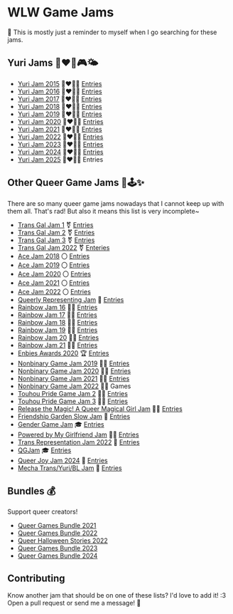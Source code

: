 # WLW Game Jams

📝 This is mostly just a reminder to myself when I go searching for these jams.


## Yuri Jams 👩‍❤️‍👩🎮🌤️
- [Yuri Jam 2015](https://itch.io/jam/yuri-game-jam) 👩‍❤️‍💋‍👩 [Entries](https://itch.io/jam/yuri-game-jam/entries)
- [Yuri Jam 2016](https://itch.io/jam/yuri-game-jam-2016) 👩‍❤️‍💋‍👩 [Entries](https://itch.io/jam/yuri-game-jam-2016/entries)
- [Yuri Jam 2017](https://itch.io/jam/yuri-game-jam-2017) 👩‍❤️‍💋‍👩 [Entries](https://itch.io/jam/yuri-game-jam-2017/entries)
- [Yuri Jam 2018](https://itch.io/jam/yuri-game-jam-2018) 👩‍❤️‍💋‍👩 [Entries](https://itch.io/jam/yuri-game-jam-2018/entries)
- [Yuri Jam 2019](https://itch.io/jam/yuri-game-jam-2019) 👩‍❤️‍💋‍👩 [Entries](https://itch.io/jam/yuri-game-jam-2019/entries)
- [Yuri Jam 2020](https://itch.io/jam/yuri-game-jam-2020) 👩‍❤️‍💋‍👩 [Entries](https://itch.io/jam/yuri-game-jam-2020/entries)
- [Yuri Jam 2021](https://itch.io/jam/yuri-game-jam-2021) 👩‍❤️‍💋‍👩 [Entries](https://itch.io/jam/yuri-game-jam-2021/entries)
- [Yuri Jam 2022](https://itch.io/jam/yuri-game-jam-2022) 👩‍❤️‍💋‍👩 [Entries](https://itch.io/jam/yuri-game-jam-2022/entries)
- [Yuri Jam 2023](https://itch.io/jam/yuri-game-jam-2023) 👩‍❤️‍💋‍👩 [Entries](https://itch.io/jam/yuri-game-jam-2023/entries)
- [Yuri Jam 2024](https://itch.io/jam/yuri-game-jam-2024) 👩‍❤️‍💋‍👩 [Entries](https://itch.io/jam/yuri-game-jam-2024/entries)
- [Yuri Jam 2025](https://itch.io/jam/yuri-game-jam-2025) 👩‍❤️‍💋‍👩 Entries


## Other Queer Game Jams 👭🕹️✨

There are so many queer game jams nowadays that I cannot keep up with them all.
That's rad!  But also it means this list is very incomplete~

- [Trans Gal Jam 1](https://itch.io/jam/trans-gal-jam) ⚧️ [Entries](https://itch.io/jam/trans-gal-jam/entries)
- [Trans Gal Jam 2](https://itch.io/jam/trans-gal-jam-2) ⚧️ [Entries](https://itch.io/jam/trans-gal-jam-2/entries)
- [Trans Gal Jam 3](https://itch.io/jam/trans-gal-jam-3) ⚧️ [Entries](https://itch.io/jam/trans-gal-jam-3/entries)
- [Trans Gal Jam 2022](https://itch.io/jam/trans-gal-jam-2022) ⚧️ [Enteries](https://itch.io/jam/trans-gal-jam-2022/entries)
- [Ace Jam 2018](https://itch.io/jam/ace-jam) 〇 [Entries](https://itch.io/jam/ace-jam/entries)
- [Ace Jam 2019](https://itch.io/jam/ace-jam-2019) 〇 [Entries](https://itch.io/jam/ace-jam-2019/entries)
- [Ace Jam 2020](https://itch.io/jam/ace-jam-2020) 〇 [Entries](https://itch.io/jam/ace-jam-2020/entries)
- [Ace Jam 2021](https://itch.io/jam/ace-jam-2021) 〇 [Entries](https://itch.io/jam/ace-jam-2021/entries)
- [Ace Jam 2022](https://itch.io/jam/ace-jam-2022) 〇 [Entries](https://itch.io/jam/ace-jam-2022/entries)
- [Queerly Representing Jam](https://itch.io/jam/queerly-representing) 📰 [Entries](https://itch.io/jam/queerly-representing/entries)
- [Rainbow Jam 16](https://itch.io/jam/rainbowjam16) 🏳️‍🌈 [Entries](https://itch.io/jam/rainbowjam16/entries)
- [Rainbow Jam 17](https://itch.io/jam/rainbowjam17) 🏳️‍🌈 [Entries](https://itch.io/jam/rainbowjam17/entries)
- [Rainbow Jam 18](https://itch.io/jam/rainbowjam18) 🏳️‍🌈 [Entries](https://itch.io/jam/rainbowjam18/entries)
- [Rainbow Jam 19](https://itch.io/jam/rainbowjam19) 🏳️‍🌈 [Entries](https://itch.io/jam/rainbowjam19/entries)
- [Rainbow Jam 20](https://itch.io/jam/rainbowjam20) 🏳️‍🌈 [Entries](https://itch.io/jam/rainbowjam20/entries)
- [Rainbow Jam 21](https://itch.io/jam/rainbowjam21) 🏳️‍🌈 [Entries](https://itch.io/jam/rainbowjam21/entries)
- [Enbies Awards 2020](https://itch.io/jam/the-enbies-awards-2020) 🏆 [Entries](https://itch.io/jam/the-enbies-awards-2020/entries)
- [Nonbinary Game Jam 2019](https://itch.io/jam/nonbinary-game-jam) 🧑‍💻 [Entries](https://itch.io/jamnonbinary-game-jam/entries)
- [Nonbinary Game Jam 2020](https://itch.io/jam/nonbinarygamejam2020) 🧑‍💻 [Entries](https://itch.io/jam/nonbinarygamejam2020/entries)
- [Nonbinary Game Jam 2021](https://itch.io/jam/nonbinarygamejam2021) 🧑‍💻 [Entries](https://itch.io/jam/nonbinarygamejam2021/entries)
- [Nonbinary Game Jam 2022](https://itch.io/jam/nonbinarygamejam2022) 🧑‍💻 Games
- [Touhou Pride Game Jam 2](https://itch.io/jam/touhou-pride-jam-2) 🧙‍♀️ [Entries](https://itch.io/jam/touhou-pride-jam-2/entries)
- [Touhou Pride Game Jam 3](https://itch.io/jam/touhou-pride-jam-3) 🧙‍♀️ [Entries](https://itch.io/jam/touhou-pride-jam-3/entries)
- [Release the Magic! A Queer Magical Girl Jam](https://itch.io/jam/release-the-magic-a-queer-magical-girl-game-jam) 🧚‍♀️ [Entries](https://itch.io/jam/release-the-magic-a-queer-magical-girl-game-jam)
- [Friendship Garden Slow Jam](https://itch.io/jam/sunshower-slowjam) 🌱 [Entries](https://itch.io/jam/sunshower-slowjam/entries)
- [Gender Game Jam](https://itch.io/jam/gender-game-jam) 🎓 [Entries](https://itch.io/jam/gender-game-jam/entries)
- [Powered by My Girlfriend Jam](https://itch.io/jam/girlfriend) 👯‍♀️ [Entries](https://itch.io/jam/girlfriend/entries)
- [Trans Representation Jam 2022](https://itch.io/jam/trans-representation-jam) 💙 [Entries](https://itch.io/jam/trans-representation-jam/entries)
- [QGJam](https://itch.io/jam/qgjam-2023/) 🎓 [Entries](https://itch.io/jam/qgjam-2023/entries)
- [Queer Joy Jam 2024](https://itch.io/jam/queerjoyjam2024) 🎈 [Entries](https://itch.io/jam/queerjoyjam2024/entries)
- [Mecha Trans/Yuri/BL Jam](https://itch.io/jam/mecha-yuri-bl-jam) 🤖 [Entries](https://itch.io/jam/mecha-yuri-bl-jam/entries)


## Bundles 💰

Support queer creators!

- [Queer Games Bundle 2021](https://itch.io/b/861/queer-games-bundle-2021)
- [Queer Games Bundle 2022](https://itch.io/b/1404/queer-games-bundle-2022)
- [Queer Halloween Stories 2022](https://itch.io/b/1550/queer-halloween-stories-2022)
- [Queer Games Bundle 2023](https://itch.io/b/1812/queer-games-bundle-2023)
- [Queer Games Bundle 2024](https://itch.io/b/2506/queer-games-bundle-2024-with-10-option)


## Contributing

Know another jam that should be on one of these lists?
I'd love to add it!  :3
Open a pull request or send me a message!  💌

